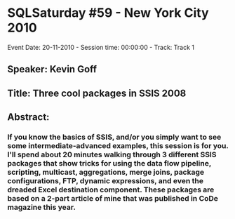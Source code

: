 # SQLSaturday #59 - New York City 2010
Event Date: 20-11-2010 - Session time: 00:00:00 - Track: Track 1
## Speaker: Kevin Goff
## Title: Three cool packages in SSIS 2008
## Abstract:
### If you know the basics of SSIS, and/or you simply want to see some intermediate-advanced examples, this session is for you.  I'll spend about 20 minutes walking through 3 different SSIS packages that show tricks for using the data flow pipeline, scripting, multicast, aggregations, merge joins, package configurations, FTP, dynamic expressions, and even the dreaded Excel destination component.    These packages are based on a 2-part article of mine that was published in CoDe magazine this year.  
